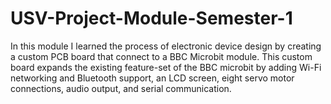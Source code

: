 # USV-Project-Module-Semester-1
In this module I learned the process of electronic device design by creating a custom PCB board that connect to a BBC Microbit module.
This custom board expands the existing feature-set of the BBC microbit by adding Wi-Fi networking and Bluetooth support, an LCD screen,
eight servo motor connections, audio output, and serial communication.
